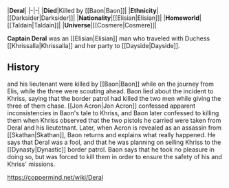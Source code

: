 |**Deral**|
|-|-|
|**Died**|Killed by [[Baon\|Baon]]|
|**Ethnicity**|[[Darksider\|Darksider]]|
|**Nationality**|[[Elisian\|Elisian]]|
|**Homeworld**|[[Taldain\|Taldain]]|
|**Universe**|[[Cosmere\|Cosmere]]|

**Captain Deral** was an [[Elisian\|Elisian]] man who traveled with Duchess [[Khrissalla\|Khrissalla]] and her party to [[Dayside\|Dayside]].

## History
 and his lieutenant were killed by [[Baon\|Baon]] while on the journey from Elis, while the three were scouting ahead. Baon lied about the incident to Khriss, saying that the border patrol had killed the two men while giving the three of them chase. [[Jon Acron\|Jon Acron]] confessed apparent inconsistencies in Baon's tale to Khriss, and Baon later confessed to killing them when Khriss observed that the two pistols he carried were taken from Deral and his lieutetnant.
Later, when Acron is revealed as an assassin from [[Skathan\|Skathan]], Baon returns and explains what really happened. He says that Deral was a fool, and that he was planning on selling Khriss to the [[Dynasty\|Dynastic]] border patrol. Baon says that he took no pleasure in doing so, but was forced to kill them in order to ensure the safety of his and Khriss' missions.



https://coppermind.net/wiki/Deral